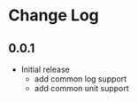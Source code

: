 # Change Log

## 0.0.1

- Initial release
    - add common log support
    - add common unit support